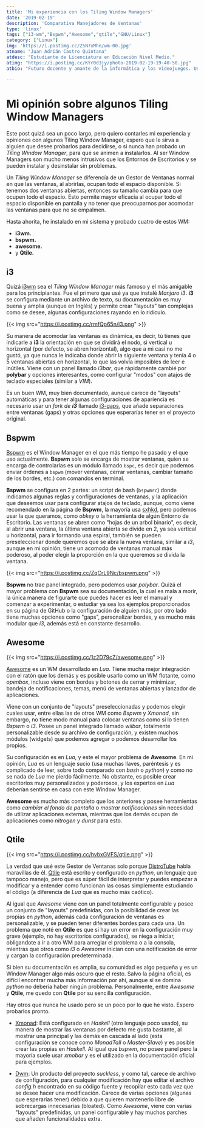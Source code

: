 ```yaml
---
title: 'Mi experiencia con los Tiling Window Managers'
date: '2019-02-19'
description: 'Comparativa Manejadores de Ventanas'
type: 'linux'
tags: ["i3-wm","Bspwm","Awesome","qtile","GNU/Linux"]
category: ["Linux"]
img: 'https://i.postimg.cc/Z5N7xMhn/wm-00.jpg'
atname: "Juan Adrián Castro Quintana"
atdesc: "Estudiante de Licenciatura en Educación Nivel Medio."
atimg: "https://i.postimg.cc/KYr0d3jy/photo-2019-02-19-19-40-50.jpg"
atbio: "Futuro docente y amante de la informática y los videojuegos. Uso Linux desde el 2016 y me gusta poder aprender y compartir lo que aprendo con otros."

---
```


# Mi opinión sobre algunos Tiling Window Managers

Este post quizá sea un poco largo, pero quiero contarles mi experiencia y opiniones con algunos Tiling Window Manager, espero que le sirva a alguien que desee probarlos para decidirse, o si nunca han probado un _Tiling Window Manager_, para que se animen a instalarlos. Al ser Window Managers son mucho menos intrusivos que los Entornos de Escritorios y se pueden instalar y desinstalar sin problemas.

Un _Tiling Window Manager_ se diferencía de un Gestor de Ventanas normal en que las ventanas, al abrirlas, ocupan todo el espacio disponible. Si tenemos dos ventanas abiertas, entonces su tamaño cambia para que ocupen todo el espacio. Esto permite mayor eficacia al ocupar todo el espacio disponible en pantalla y no tener que preocuparnos por acomodar las ventanas para que no se empalmen.

Hasta ahorita, he instalado en mi sistema y probado cuatro de estos WM:

+ **i3wm.** 
+ **bspwm.** 
+ **awesome.**
+ y **Qtile.**

## i3

Quizá [i3wm](https://i3wm.org/) sea el _Tiling Window Manager_ más famoso y el más amigable para los principiantes. Fue el primero que usé ya que instalé _Manjaro i3_. **i3** se configura mediante un archivo de texto, su documentación es muy buena y amplia (aunque en Inglés) y permite crear "layouts" tan complejas como se desee, algunas configuraciones rayando en lo ridículo. 

{{< img src="https://i.postimg.cc/rmfQp65n/i3.png" >}}


Su manera de acomodar las ventanas es dinámica, es decir, tú tienes que indicarle a **i3** la orientación en que se dividirá el nodo, si vertical u horizontal (por defecto, se abren horizontal), algo que a mi casi no me gustó, ya que nunca le indicaba donde abrir la siguiente ventana y tenía 4 o 5 ventanas abiertas en horizontal, lo que las volvía imposibles de leer e inútiles. Viene con un panel llamado _i3bar_, que rápidamente cambié por **polybar** y opciones interesantes, como configurar "modos" con atajos de teclado especiales (similar a _VIM_).

Es un buen WM, muy bien documentado, aunque carece de "layouts" automáticas y para tener algunas configuraciones de apariencia es necesario usar un _fork de **i3**_ llamado [i3-gaps](https://github.com/Airblader/i3), que añade separaciones entre ventanas (gaps) y otras opciones que esperarías tener en el proyecto original.

## Bspwm

[Bspwm](https://github.com/baskerville/bspwm) es el Window Manager en el que más tiempo he pasado y el que uso actualmente. **Bspwm** solo se encarga de mostrar ventanas, quien se encarga de controlarlas es un módulo llamado `bspc`, es decir que podemos enviar órdenes a `bspwm` (mover ventanas, cerrar ventanas, cambiar tamaño de los bordes, etc.) con comandos en terminal. 

**Bspwm** se configura en 2 partes: un script de bash (`bspwmrc`) donde indicamos algunas reglas y configuraciones de ventanas, y la aplicación que deseemos usar para configurar atajos de teclado, aunque, como viene recomendado en la página de **Bspwm**, la mayoría usa [sxhkd](https://github.com/baskerville/sxhkd), pero podemos usar la que queramos, como _obkey_ o la herramienta de algún Entorno de Escritorio. Las ventanas se abren como "hojas de un arbol binario", es decir, al abrir una ventana, la última ventana abierta se divide en 2, ya sea vertical u horizontal, para ir formando una espiral, también se pueden preseleccionar donde queremos que se abra la nueva ventana, similar a _i3_, aunque en mi opinión, tiene un acomodo de ventanas manual más poderoso, al poder elegir la proporción en la que queremos se divida la ventana. 

{{< img src="https://i.postimg.cc/ZqCrL9Nc/bspwm.png" >}}

**Bspwm** no trae panel integrado, pero podemos usar _polybar_. Quizá el mayor problema con **Bspwm** sea su documentación, la cual es mala a morir, la única manera de figurarte que puedes hacer es leer el manual y comenzar a experimentar, o estudiar ya sea los ejemplos proporcionados en su página de GitHub o la configuración de alguien más, por otro lado tiene muchas opciones como "gaps", personalizar bordes, y es mucho más modular que _i3_, además está en constante desarrollo.

## Awesome

{{< img src="https://i.postimg.cc/1z2D79cZ/awesome.png" >}}

[Awesome](https://awesomewm.org/) es un WM desarrollado en _Lua_. Tiene mucha mejor integración con el ratón que los demás y es posible usarlo como un WM flotante, como _openbox_, incluso viene con bordes y botones de cerrar y minimizar, bandeja de notificaciones, temas, menú de ventanas abiertas y lanzador de aplicaciones. 

Viene con un conjunto de "layouts" preseleccionadas y podemos elegir cuales usar, entre ellas las de otros WM como _Bspwm_ y _Xmonad_, sin embargo, no tiene modo manual para colocar ventanas como si lo tienen _Bspwm_ o _i3_. Posee un panel integrado llamado _wiibar_, totalmente personalizable desde su archivo de configuración, y existen muchos módulos (widgets) que podemos agregar o podemos desarrollar los propios.

Su configuración es en _Lua_, y este el mayor problema de **Awesome**. En mi opinión, _Lua_ es un lenguaje sucio (usa muchas llaves, paréntesis y es complicado de leer, sobre todo comparado con _bash_ o _python_) y como no se nada de _Lua_ me pierdo fácilmente. No obstante, es posible crear escritorios muy personalizados y poderosos, y los expertos en _Lua_ deberían sentirse en casa con este Window Manager.

**Awesome** es mucho más completo que los anteriores y posee herramientas como _cambiar el fondo de pantalla_ o _mostrar notificaciones_ sin necesidad de utilizar aplicaciones externas, mientras que los demás ocupan de aplicaciones como _nitrogen_ y _dunst_ para esto.

## Qtile

{{< img src="https://i.postimg.cc/hvbxGVFS/qtile.png" >}}

La verdad que usé este Gestor de Ventanas solo porque [DistroTube](https://www.youtube.com/channel/UCVls1GmFKf6WlTraIb_IaJg) habla maravillas de él. [Qtile](http://www.qtile.org/) está escrito y configurado en _python_, un lenguaje que tampoco manejo, pero que es súper fácil de interpretar y puedes empezar a modificar y a entender como funcionan las cosas simplemente estudiando el código (a diferencia de _Lua_ que es mucho más caótico).

Al igual que _Awesome_ viene con un panel totalmente configurable y posee un conjunto de "layouts" predefinidas, con la posibilidad de crear las propias en _python_, además cada configuración de ventanas es personalizable, y se pueden tener diferentes bordes para cada una. Un problema que noté en **Qtile** es que si hay un error en la configuración muy grave (ejemplo, no hay escritorios configurados), se niega a iniciar, obligandote a ir a otro WM para arreglar el problema o a la consola, mientras que otros como _i3_ o _Awesome_ inician con una notificación de error y cargan la configuración predeterminada.

Si bien su documentación es amplia, su comunidad es algo pequeña y es un Window Manager algo más oscuro que el resto. Salvo la página oficial, es difícil encontrar mucha más información por ahí, aunque si se domina _python_ no debería haber ningún problema. Personalmente, entre _Awesome_ y **Qtile**, me quedo con **Qtile** por su sencilla configuración.

Hay otros que nunca he usado pero se un poco por lo que he visto. Espero probarlos pronto.

- [Xmonad](https://xmonad.org/): Está configurado en _Haskell_ (otro lenguaje poco usado), su manera de mostrar las ventanas por defecto me gusta bastante, al mostrar una principal y las demás en cascada al lado (esta configuración se conoce como _MonadTall_ o _Master-Slave_) y es posible crear las propias en _Haskell_. Al igual que _bspwm_, no posee panel pero la mayoría suele usar _xmobar_ y es el utilizado en la documentación oficial para ejemplos.

- [Dwm](https://dwm.suckless.org/): Un producto del proyecto _suckless_, y como tal, carece de archivo de configuración, para cualquier modificación hay que editar el archivo _config.h_ encontrado en su código fuente y recopilar esto cada vez que se desee hacer una modificación. Carece de varias opciones (algunas que esperarías tener) debido a que quieren mantenerlo libre de sobrecargas innecesarias (bloated). Como _Awesome_, viene con varias "layouts" predefinidas, un panel configurable y hay muchos parches que añaden funcionalidades extra.

